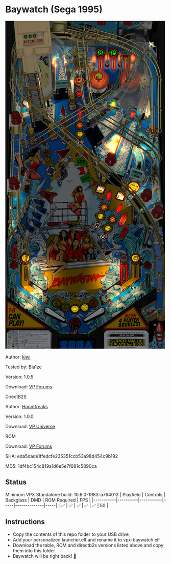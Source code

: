 # Baywatch (Sega 1995)

![Table Preview](https://github.com/Bla1ze/vpx-images/blob/main/vpx-baywatch.png)

Author: [kiwi](https://www.vpforums.org/index.php?showuser=30913)  

Tested by: Bla1ze

Version: 1.0.5  

Download: [VP Forums](https://www.vpforums.org/index.php?app=downloads&showfile=14813)

DirectB2S

Author: [Hauntfreaks](https://vpuniverse.com/profile/5216-hauntfreaks/)  

Version: 1.0.0

Download: [VP Universe](https://vpuniverse.com/files/file/13989-baywatch-sega-1995-b2s-with-full-dmd/)

ROM

Download: [VP Forums](https://www.vpforums.org/index.php?app=downloads&showfile=870)

SHA: eda5dade1ffedcfe235351ccb53a98d454c9b192

MD5: 1df4bc154c819a1d6e5e7f681c5890ca

## Status 

Minimum VPX Standalone build: 10.8.0-1983-a764013
| Playfield | Controls | Backglass | DMD | ROM Required | FPS | 
|-----------|----------|-----------|-----|--------------|-----|
| :white_check_mark: | :white_check_mark: | :white_check_mark: | :white_check_mark: | :white_check_mark: | 50 |

## Instructions

- Copy the contents of this repo folder to your USB drive
- Add your personalized launcher.elf and rename it to vpx-baywatch.elf
- Download the table, ROM and directb2s versions listed above and copy them into this folder
- Baywatch will be right back! 🌊
